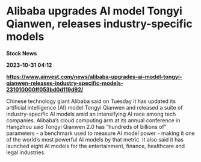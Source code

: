 # Alibaba upgrades AI model Tongyi Qianwen, releases industry-specific models
**Stock News**

**2023-10-31 04:12**

**https://www.ainvest.com/news/alibaba-upgrades-ai-model-tongyi-qianwen-releases-industry-specific-models-231010000ff053bd0d119d92/**

Chinese technology giant Alibaba said on Tuesday it has updated its artificial intelligence (AI) model Tongyi Qianwen and released a suite of industry-specific AI models amid an intensifying AI race among tech companies. Alibaba’s cloud computing arm at its annual conference in Hangzhou said Tongyi Qianwen 2.0 has “hundreds of billions of” parameters - a benchmark used to measure AI model power - making it one of the world’s most powerful AI models by that metric. It also said it has launched eight AI models for the entertainment, finance, healthcare and legal industries.